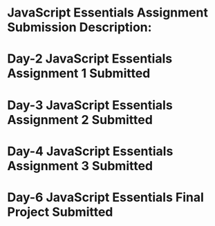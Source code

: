 # JavaScript Essentials Assignment Submission Description:

# Day-2 JavaScript Essentials Assignment 1 Submitted

# Day-3 JavaScript Essentials Assignment 2 Submitted

# Day-4 JavaScript Essentials Assignment 3 Submitted

# Day-6 JavaScript Essentials Final Project Submitted
